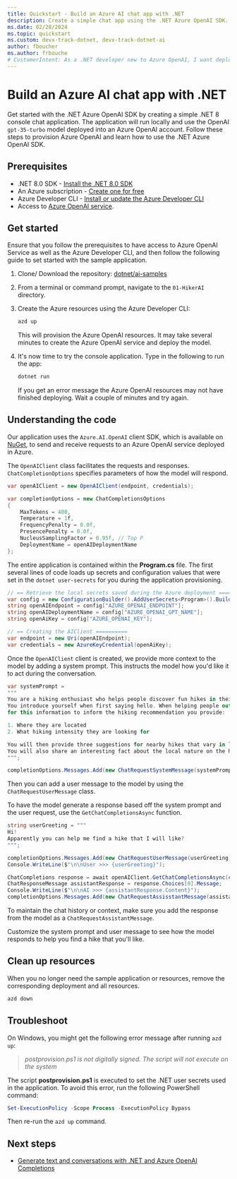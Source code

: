```yaml
---
title: Quickstart - Build an Azure AI chat app with .NET
description: Create a simple chat app using the .NET Azure OpenAI SDK.
ms.date: 02/28/2024
ms.topic: quickstart
ms.custom: devx-track-dotnet, devx-track-dotnet-ai
author: fboucher
ms.author: frbouche
# CustomerIntent: As a .NET developer new to Azure OpenAI, I want deploy and use sample code to interact to learn from the sample code.
---
```


# Build an Azure AI chat app with .NET

Get started with the .NET Azure OpenAI SDK by creating a simple .NET 8 console chat application. The application will run locally and use the OpenAI `gpt-35-turbo` model deployed into an Azure OpenAI account. Follow these steps to provision Azure OpenAI and learn how to use the .NET Azure OpenAI SDK.

## Prerequisites

- .NET 8.0 SDK - [Install the .NET 8.0 SDK](https://dotnet.microsoft.com/download/dotnet/8.0)
- An Azure subscription - [Create one for free](https://azure.microsoft.com/free/)
- Azure Developer CLI - [Install or update the Azure Developer CLI](/azure/developer/azure-developer-cli/install-azd)
- Access to [Azure OpenAI service](/azure/ai-services/openai/overview#how-do-i-get-access-to-azure-openai).

## Get started

Ensure that you follow the prerequisites to have access to Azure OpenAI Service as well as the Azure Developer CLI, and then follow the following guide to set started with the sample application.

1. Clone/ Download the repository: [dotnet/ai-samples](https://github.com/dotnet/ai-samples)
1. From a terminal or command prompt, navigate to the `01-HikerAI` directory.
1. Create the Azure resources using the Azure Developer CLI:

    ```bash
    azd up
    ```

    This will provision the Azure OpenAI resources. It may take several minutes to create the Azure OpenAI service and deploy the model.
1. It's now time to try the console application. Type in the following to run the app:

    ```bash
    dotnet run
    ```

    If you get an error message the Azure OpenAI resources may not have finished deploying. Wait a couple of minutes and try again.

## Understanding the code

Our application uses the `Azure.AI.OpenAI` client SDK, which is available on [NuGet](https://www.nuget.org/packages/Azure.AI.OpenAI), to send and receive requests to an Azure OpenAI service deployed in Azure.

The `OpenAIClient` class facilitates the requests and responses. `ChatCompletionOptions` specifies parameters of how the model will respond.

```csharp
var openAIClient = new OpenAIClient(endpoint, credentials);

var completionOptions = new ChatCompletionsOptions
{
    MaxTokens = 400,
    Temperature = 1f,
    FrequencyPenalty = 0.0f,
    PresencePenalty = 0.0f,
    NucleusSamplingFactor = 0.95f, // Top P
    DeploymentName = openAIDeploymentName
};
```

The entire application is contained within the **Program.cs** file. The first several lines of code loads up secrets and configuration values that were set in the `dotnet user-secrets` for you during the application provisioning.

```csharp
// == Retrieve the local secrets saved during the Azure deployment ==========
var config = new ConfigurationBuilder().AddUserSecrets<Program>().Build();
string openAIEndpoint = config["AZURE_OPENAI_ENDPOINT"];
string openAIDeploymentName = config["AZURE_OPENAI_GPT_NAME"];
string openAiKey = config["AZURE_OPENAI_KEY"];

// == Creating the AIClient ==========
var endpoint = new Uri(openAIEndpoint);
var credentials = new AzureKeyCredential(openAiKey);
```

Once the `OpenAIClient` client is created, we provide more context to the model by adding a system prompt. This instructs the model how you'd like it to act during the conversation.

```csharp
var systemPrompt = 
"""
You are a hiking enthusiast who helps people discover fun hikes in their area. You are upbeat and friendly. 
You introduce yourself when first saying hello. When helping people out, you always ask them 
for this information to inform the hiking recommendation you provide:

1. Where they are located
2. What hiking intensity they are looking for

You will then provide three suggestions for nearby hikes that vary in length after you get that information. 
You will also share an interesting fact about the local nature on the hikes when making a recommendation.
""";

completionOptions.Messages.Add(new ChatRequestSystemMessage(systemPrompt));
```

Then you can add a user message to the model by using the `ChatRequestUserMessage` class.

To have the model generate a response based off the system prompt and the user request, use the `GetChatCompletionsAsync` function.

```csharp
string userGreeting = """
Hi! 
Apparently you can help me find a hike that I will like?
""";

completionOptions.Messages.Add(new ChatRequestUserMessage(userGreeting));
Console.WriteLine($"\n\nUser >>> {userGreeting}");

ChatCompletions response = await openAIClient.GetChatCompletionsAsync(completionOptions);
ChatResponseMessage assistantResponse = response.Choices[0].Message;
Console.WriteLine($"\n\nAI >>> {assistantResponse.Content}");
completionOptions.Messages.Add(new ChatRequestAssisstantMessage(assistantResponse.Content)); 
```

To maintain the chat history or context, make sure you add the response from the model as a `ChatRequestAssistantMessage`.

Customize the system prompt and user message to see how the model responds to help you find a hike that you'll like.

## Clean up resources

When you no longer need the sample application or resources, remove the corresponding deployment and all resources.

```bash
azd down
```

## Troubleshoot

On Windows, you might get the following error message after running `azd up`:
> *postprovision.ps1 is not digitally signed. The script will not execute on the system*

The script **postprovision.ps1** is executed to set the .NET user secrets used in the application. To avoid this error, run the following PowerShell command:

```powershell
Set-ExecutionPolicy -Scope Process -ExecutionPolicy Bypass
```

Then re-run the `azd up` command.

## Next steps

- [Generate text and conversations with .NET and Azure OpenAI Completions](/training/modules/open-ai-dotnet-text-completions/)
